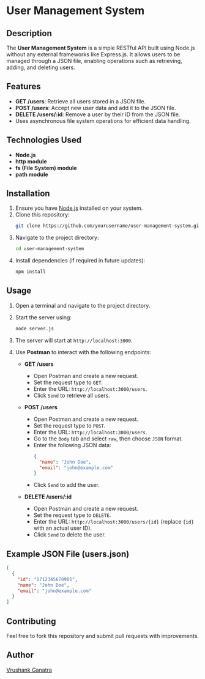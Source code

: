 # User Management System

## Description
The **User Management System** is a simple RESTful API built using Node.js without any external frameworks like Express.js. It allows users to be managed through a JSON file, enabling operations such as retrieving, adding, and deleting users.

## Features
- **GET /users**: Retrieve all users stored in a JSON file.
- **POST /users**: Accept new user data and add it to the JSON file.
- **DELETE /users/:id**: Remove a user by their ID from the JSON file.
- Uses asynchronous file system operations for efficient data handling.

## Technologies Used
- **Node.js**
- **http module**
- **fs (File System) module**
- **path module**

## Installation
1. Ensure you have [Node.js](https://nodejs.org/) installed on your system.
2. Clone this repository:
   ```sh
   git clone https://github.com/yourusername/user-management-system.git
   ```
3. Navigate to the project directory:
   ```sh
   cd user-management-system
   ```
4. Install dependencies (if required in future updates):
   ```sh
   npm install
   ```

## Usage
1. Open a terminal and navigate to the project directory.
2. Start the server using:
   ```sh
   node server.js
   ```
3. The server will start at `http://localhost:3000`.
4. Use **Postman** to interact with the following endpoints:
   
   - **GET /users**
     - Open Postman and create a new request.
     - Set the request type to `GET`.
     - Enter the URL: `http://localhost:3000/users`.
     - Click `Send` to retrieve all users.
   
   - **POST /users**
     - Open Postman and create a new request.
     - Set the request type to `POST`.
     - Enter the URL: `http://localhost:3000/users`.
     - Go to the `Body` tab and select `raw`, then choose `JSON` format.
     - Enter the following JSON data:
       ```json
       {
         "name": "John Doe",
         "email": "john@example.com"
       }
       ```
     - Click `Send` to add the user.
   
   - **DELETE /users/:id**
     - Open Postman and create a new request.
     - Set the request type to `DELETE`.
     - Enter the URL: `http://localhost:3000/users/{id}` (replace `{id}` with an actual user ID).
     - Click `Send` to delete the user.

## Example JSON File (users.json)
```json
[
  {
    "id": "1712345678901",
    "name": "John Doe",
    "email": "john@example.com"
  }
]
```

## Contributing
Feel free to fork this repository and submit pull requests with improvements.

## Author
[Vrushank Ganatra](https://github.com/MerLin027)
